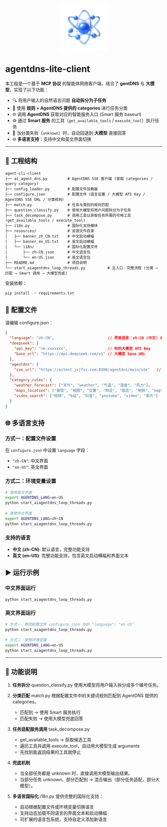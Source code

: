 <p align='center'>
<img src='./resources/icon.png' width="150" height="150" alt="AgentDNS Icon" />
</p>

# agentdns-lite-client

本工程是一个基于 **MCP 协议** 的智能体网络客户端，结合了 **gentDNS** 与 **大模型**，实现了以下功能：

- 🔍 将用户输入的自然语言问题 **自动拆分为子任务**
- 📂 使用 **规则 + AgentDNS 提供的 categories** 进行任务分类
- 🌐 调用 **AgentDNS** 获取对应的智能服务入口 (Smart 服务 baseurl)
- ⚙️ 通过 **Smart 服务** 的工具（`get_available_tools` / `execute_tool`）执行任务
- 🤖 当分类失败（`unknown`）时，自动回退到 **大模型** 直接回答
- 🌐 **多语言支持**：支持中文和英文界面切换

---

## 📂 工程结构
```
agent-cli-client
├── ai_agent_dns.py         # AgentDNS SSE 客户端 (获取 categories / query category)
├── config_loader.py        # 配置文件加载器
├── configure.json          # 配置文件（语言设置 / 大模型 API Key / AgentDNS SSE URL / 分类规则）
├── match.py                # 任务与类别的规则匹配
├── question_classify.py    # 使用大模型将用户问题拆分为子任务
├── task_decompose.py       # 调用工具以获取任务所需的可用工具 (get_available_tools / execute_tool)
├── i18n.py                 # 国际化支持模块
├── resources/              # 资源文件目录
│   ├── banner_zh_CN.txt    # 中文启动横幅
│   ├── banner_en_US.txt    # 英文启动横幅
│   └── i18n/               # 国际化配置文件
│       ├── zh-CN.json      # 中文语言包
│       └── en-US.json      # 英文语言包
├── README.md               # 项目说明
└── start_aiagentdns_loop_threads.py          # 主入口：完整流程 (分类 → 匹配 → Smart 调用 → 大模型兜底)
```

安装依赖：
``` bash
pip install -r requirements.txt
```

## 📑 配置文件
请编辑 configure.json：
``` json
{
  "language": "zh-CN",                        // 界面语言：zh-CN (中文) 或 en-US (英文)
  "deepseek": {
    "api_key": "sk-xxxxxxx",                  // 你的大模型 API Key
    "base_url": "https://api.deepseek.com/v1" // 大模型 base URL
  },
  "agentdns": {
    "sse_url": "https://aitest.jsjfsz.com:8300/agentdns/main/sse"   // AgentDNS SSE 服务地址
  },
  "category_rules": {
    "weather_forecast": ["天气", "weather", "气温", "湿度", "风力"],
    "maps_location": ["餐馆", "地图", "位置", "附近", "饭店", "地铁", "map"],
    "video_search": ["视频", "b站", "抖音", "youtube", "video", "影片"]
  }
}
```

## 🌐 多语言支持

### 方式一：配置文件设置
在 `configure.json` 中设置 `language` 字段：
- `"zh-CN"`: 中文界面
- `"en-US"`: 英文界面

### 方式二：环境变量设置
```bash
# 使用英文界面
export AGENTDNS_LANG=en-US
python start_aiagentdns_loop_threads.py

# 使用中文界面
export AGENTDNS_LANG=zh-CN
python start_aiagentdns_loop_threads.py
```

### 支持的语言
- **中文 (zh-CN)**: 默认语言，完整功能支持
- **英文 (en-US)**: 完整功能支持，包含英文启动横幅和界面文本

## ▶️ 运行示例

### 中文界面运行
```bash
python start_aiagentdns_loop_threads.py
```

### 英文界面运行
```bash
# 方式一：修改配置文件 configure.json 中的 "language": "en-US"
python start_aiagentdns_loop_threads.py

# 方式二：使用环境变量
export AGENTDNS_LANG=en-US
python start_aiagentdns_loop_threads.py
```

---
## 📌 功能说明

1. **任务拆分**
   question_classify.py 使用大模型将用户输入拆分成多个编号任务。

2. **分类匹配**
   match.py 根据配置文件中的关键词规则匹配到 AgentDNS 提供的 categories。
   - 匹配到 → 使用 Smart 服务执行
   - 匹配失败 → 使用大模型兜底回答

3. **任务适配服务调用**
   task_decompose.py
   - get_available_tools → 获取候选工具
   - 遍历工具并调用 execute_tool，自动用大模型生成 arguments
   - 先找到能返回结果的工具就停止

4. **兜底机制**
   - 当全部任务都是 unknown 时，直接调用大模型输出结果。
   - 当部分任务 unknown，部分匹配到 → 混合输出（部分任务适配，部分大模型）。

5. **多语言国际化**
   i18n.py 提供完整的国际化支持：
   - 自动根据配置文件或环境变量切换语言
   - 支持动态加载不同语言的界面文本和启动横幅
   - 可扩展的语言包系统，支持自定义添加新语言
